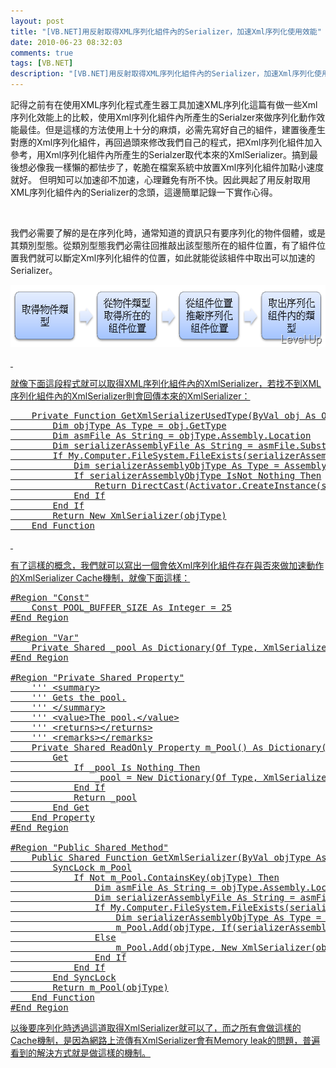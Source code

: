 ```yaml
---
layout: post
title: "[VB.NET]用反射取得XML序列化組件內的Serializer，加速Xml序列化使用效能"
date: 2010-06-23 08:32:03
comments: true
tags: [VB.NET]
description: "[VB.NET]用反射取得XML序列化組件內的Serializer，加速Xml序列化使用效能"
---
```

<p>記得之前有在使用XML序列化程式產生器工具加速XML序列化</a>這篇有做一些Xml序列化效能上的比較，使用Xml序列化組件內所產生的Serialzer來做序列化動作效能最佳。但是這樣的方法使用上十分的麻煩，必需先寫好自己的組件，建置後產生對應的Xml序列化組件，再回過頭來修改我們自己的程式，把Xml序列化組件加入參考，用Xml序列化組件內所產生的Serialzer取代本來的XmlSerializer。搞到最後想必像我一樣懶的都怯步了，乾脆在檔案系統中放置Xml序列化組件加點小速度就好。 但明知可以加速卻不加速，心理難免有所不快。因此興起了用反射取用XML序列化組件內的Serializer的念頭，這邊簡單記錄一下實作心得。</p>  <p> </p>  <p>我們必需要了解的是在序列化時，通常知道的資訊只有要序列化的物件個體，或是其類別型態。從類別型態我們必需往回推敲出該型態所在的組件位置，有了組件位置我們就可以斷定Xml序列化組件的位置，如此就能從該組件中取出可以加速的Serializer。</p>  <p><a href="http://files.dotblogs.com.tw/larrynung/1006/VB.NETXMLSerializerXml_1292F/image_2.png"><img style="border-bottom: 0px; border-left: 0px; display: inline; border-top: 0px; border-right: 0px" title="image" border="0" alt="image" src="\images\posts\16095\image_thumb.png" width="571" height="99" /> </p>  <p> </p>  <p>就像下面這段程式就可以取得XML序列化組件內的XmlSerializer，若找不到XML序列化組件內的XmlSerializer則會回傳本來的XmlSerializer：</p>  <pre class="VB.NET" name="code" rows="25" cols="70">    Private Function GetXmlSerializerUsedType(ByVal obj As Object) As XmlSerializer
        Dim objType As Type = obj.GetType
        Dim asmFile As String = objType.Assembly.Location
        Dim serializerAssemblyFile As String = asmFile.Substring(0, asmFile.LastIndexOf(".")) &amp; ".XmlSerializers.dll"
        If My.Computer.FileSystem.FileExists(serializerAssemblyFile) Then
            Dim serializerAssemblyObjType As Type = Assembly.LoadFile(serializerAssemblyFile).GetType(String.Format("Microsoft.Xml.Serialization.GeneratedAssembly.{0}Serializer", objType.Name))
            If serializerAssemblyObjType IsNot Nothing Then
                Return DirectCast(Activator.CreateInstance(serializerAssemblyObjType), XmlSerializer)
            End If
        End If
        Return New XmlSerializer(objType)
    End Function</pre>

<p> </p>

<p>有了這樣的概念，我們就可以寫出一個會依Xml序列化組件存在與否來做加速動作的XmlSerializer Cache機制，就像下面這樣：</p>

<pre class="VB.NET" name="code" rows="25" cols="70">#Region "Const"
    Const POOL_BUFFER_SIZE As Integer = 25
#End Region

#Region "Var"
    Private Shared _pool As Dictionary(Of Type, XmlSerializer)
#End Region

#Region "Private Shared Property"
    ''' &lt;summary&gt;
    ''' Gets the pool.
    ''' &lt;/summary&gt;
    ''' &lt;value&gt;The pool.&lt;/value&gt;
    ''' &lt;returns&gt;&lt;/returns&gt;
    ''' &lt;remarks&gt;&lt;/remarks&gt;
    Private Shared ReadOnly Property m_Pool() As Dictionary(Of Type, XmlSerializer)
        Get
            If _pool Is Nothing Then
                _pool = New Dictionary(Of Type, XmlSerializer)(POOL_BUFFER_SIZE)
            End If
            Return _pool
        End Get
    End Property
#End Region

#Region "Public Shared Method"
    Public Shared Function GetXmlSerializer(ByVal objType As Type) As System.Xml.Serialization.XmlSerializer
        SyncLock m_Pool
            If Not m_Pool.ContainsKey(objType) Then
                Dim asmFile As String = objType.Assembly.Location
                Dim serializerAssemblyFile As String = asmFile.Substring(0, asmFile.LastIndexOf(".")) &amp; ".XmlSerializers.dll"
                If My.Computer.FileSystem.FileExists(serializerAssemblyFile) Then
                    Dim serializerAssemblyObjType As Type = Assembly.LoadFile(serializerAssemblyFile).GetType(String.Format("Microsoft.Xml.Serialization.GeneratedAssembly.{0}Serializer", objType.Name))
                    m_Pool.Add(objType, If(serializerAssemblyObjType Is Nothing, New XmlSerializer(objType), DirectCast(Activator.CreateInstance(serializerAssemblyObjType), XmlSerializer)))
                Else
                    m_Pool.Add(objType, New XmlSerializer(objType))
                End If
            End If
        End SyncLock
        Return m_Pool(objType)
    End Function
#End Region</pre>

<p>以後要序列化時透過這道取得XmlSerializer就可以了，而之所有會做這樣的Cache機制，是因為網路上流傳有XmlSerializer會有Memory leak的問題，普遍看到的解決方式就是做這樣的機制。</p>